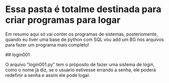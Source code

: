 # Essa pasta é totalme destinada para criar programas para logar

<p>Em resumo aqui só vai conter os programas de sistemas, posteriomente, quando eu tiver uma base de python com SQL vou
add um BG nos arquivos para fazer um programa mais completo!</p>

<div>
## login001

<p>O arquivo "login001.py" tem o próposito de fazer uma sistema de login, como o nome já diz, se o usuario estivesse errando a senha, ele poderá redefinir a senha e assim ele pode logar.</p>
</div>